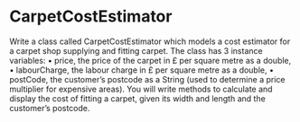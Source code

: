 # CarpetCostEstimator
 Write a class called CarpetCostEstimator which models a cost estimator for a carpet shop supplying and fitting carpet. The class has 3 instance variables:
•	price, the price of the carpet in £ per square metre as a double,
•	labourCharge, the labour charge in £ per square metre as a double,
•	postCode, the customer’s postcode as a String (used to determine a price multiplier for expensive areas).
You will write methods to calculate and display the cost of fitting a carpet, given its width and length and the customer’s postcode.

